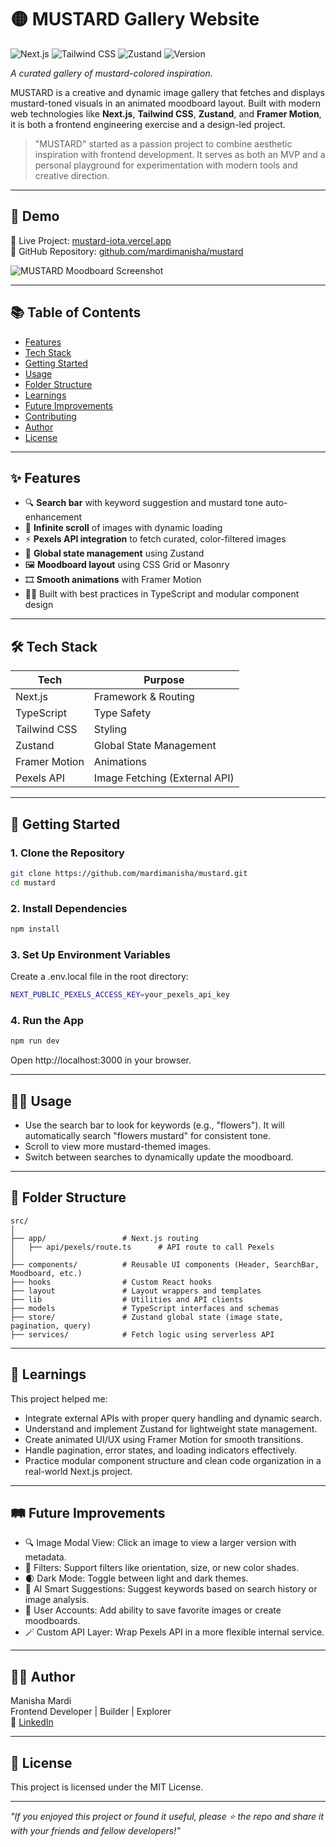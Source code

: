 
# 🟡 MUSTARD Gallery Website

![Next.js](https://img.shields.io/badge/Next.js-%23000000?style=flat&logo=next.js&logoColor=white)
![Tailwind CSS](https://img.shields.io/badge/Tailwind%20CSS-%23000000?style=flat&logo=tailwind-css&logoColor=white)
![Zustand](https://img.shields.io/badge/Zustand-%2315705C?style=flat&logo=redux&logoColor=white)
![Version](https://img.shields.io/badge/version-1.0.0-blue)

*A curated gallery of mustard-colored inspiration.*

MUSTARD is a creative and dynamic image gallery that fetches and displays mustard-toned visuals in an animated moodboard layout. Built with modern web technologies like **Next.js**, **Tailwind CSS**, **Zustand**, and **Framer Motion**, it is both a frontend engineering exercise and a design-led project.

> "MUSTARD" started as a passion project to combine aesthetic inspiration with frontend development. It serves as both an MVP and a personal playground for experimentation with modern tools and creative direction.

---

## 📸 Demo

🧪 Live Project: [mustard-iota.vercel.app](https://mustard-iota.vercel.app)  
📁 GitHub Repository: [github.com/mardimanisha/mustard](https://github.com/mardimanisha/mustard)

![MUSTARD Moodboard Screenshot](/assets/mustard.png)

---

## 📚 Table of Contents

- [Features](#features)
- [Tech Stack](#tech-stack)
- [Getting Started](#getting-started)
- [Usage](#usage)
- [Folder Structure](#folder-structure)
- [Learnings](#learnings)
- [Future Improvements](#future-improvements)
- [Contributing](#contributing)
- [Author](#author)
- [License](#license)

---

## ✨ Features

- 🔍 **Search bar** with keyword suggestion and mustard tone auto-enhancement
- 🧱 **Infinite scroll** of images with dynamic loading
- ⚡ **Pexels API integration** to fetch curated, color-filtered images
- 🧠 **Global state management** using Zustand
- 🖼️ **Moodboard layout** using CSS Grid or Masonry
- 🎞️ **Smooth animations** with Framer Motion
- 🧑‍💻 Built with best practices in TypeScript and modular component design

---

## 🛠 Tech Stack

| Tech              | Purpose                        |
|------------------|--------------------------------|
| Next.js           | Framework & Routing            |
| TypeScript        | Type Safety                    |
| Tailwind CSS      | Styling                        |
| Zustand           | Global State Management        |
| Framer Motion     | Animations                     |
| Pexels API        | Image Fetching (External API)  |

---

## 🚀 Getting Started

### 1. Clone the Repository

```bash
git clone https://github.com/mardimanisha/mustard.git
cd mustard
```

### 2. Install Dependencies
```bash
npm install
```
### 3. Set Up Environment Variables
Create a .env.local file in the root directory:
```bash
NEXT_PUBLIC_PEXELS_ACCESS_KEY=your_pexels_api_key
```
### 4. Run the App
```bash
npm run dev
```
Open http://localhost:3000 in your browser.

---
## 🧑‍💻 Usage
- Use the search bar to look for keywords (e.g., "flowers"). It will automatically search "flowers mustard" for consistent tone.
- Scroll to view more mustard-themed images.
- Switch between searches to dynamically update the moodboard.

---
## 📁 Folder Structure
```
src/
│
├── app/                 # Next.js routing
│   ├── api/pexels/route.ts      # API route to call Pexels
│
├── components/          # Reusable UI components (Header, SearchBar, Moodboard, etc.)
├── hooks                # Custom React hooks
├── layout               # Layout wrappers and templates 
├── lib                  # Utilities and API clients
├── models               # TypeScript interfaces and schemas
├── store/               # Zustand global state (image state, pagination, query)
├── services/            # Fetch logic using serverless API
```
---
## 🧠 Learnings
This project helped me:
- Integrate external APIs with proper query handling and dynamic search.
- Understand and implement Zustand for lightweight state management.
- Create animated UI/UX using Framer Motion for smooth transitions.
- Handle pagination, error states, and loading indicators effectively.
- Practice modular component structure and clean code organization in a real-world Next.js project.

---

## 🛤️ Future Improvements
- 🔍 Image Modal View: Click an image to view a larger version with metadata.
- 📂 Filters: Support filters like orientation, size, or new color shades.
- 🌒 Dark Mode: Toggle between light and dark themes.
- 🧠 AI Smart Suggestions: Suggest keywords based on search history or image analysis.
- 🧵 User Accounts: Add ability to save favorite images or create moodboards.
- 🪄 Custom API Layer: Wrap Pexels API in a more flexible internal service.

---

## 👩‍💻 Author  
Manisha Mardi  
Frontend Developer \| Builder \| Explorer    
💼 [LinkedIn](https://www.linkedin.com/in/manisha-mardi/)

---

## 📄 License
This project is licensed under the MIT License.

---

*"If you enjoyed this project or found it useful, please ⭐ the repo and share it with your friends and fellow developers!"*


